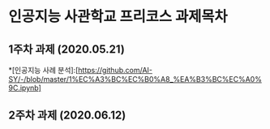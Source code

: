 # 인공지능 사관학교 프리코스 과제목차

## 1주차 과제 (2020.05.21)
*[인공지능 사례 분석]:[https://github.com/AI-SY/-/blob/master/1%EC%A3%BC%EC%B0%A8_%EA%B3%BC%EC%A0%9C.ipynb]

## 2주차 과제 (2020.06.12)
